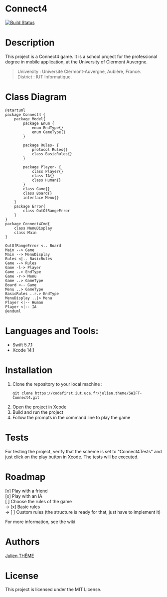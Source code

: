 # Connect4 

[![Build Status](https://codefirst.iut.uca.fr/api/badges/julien.theme/SWIFT-Connect4/status.svg)](https://codefirst.iut.uca.fr/julien.theme/SWIFT-Connect4)

# Description

This project is a Connect4 game. It is a school project for the professional degree in mobile application, at the University of Clermont Auvergne.

>University : Université Clermont-Auvergne, Aubière, France.  
>District : IUT Informatique.

# Class Diagram

```plantuml
@startuml
package Connect4 {
    package Model{
        package Enum {
            enum EndType{}
            enum GameType{}
        }

        package Rules- {
            protocol Rules{}
            class BasicRules{}
        }

        package Player- {
            class Player{}
            class IA{} 
            class Human{}
        }
        class Game{}
        class Board{}
        interface Menu{}
    }
    package Error{
        class OutOfRangeError
    }
}
package Connect4Cmd{
    class MenuDisplay
    class Main
}

OutOfRangeError <.. Board
Main --> Game
Main --> MenuDisplay
Rules <|.. BasicRules
Game --> Rules
Game -l-> Player
Game ..> EndType
Game -r-> Menu
Game ..> GameType
Board <-- Game
Menu ..> GameType
BasicRules ..r.> EndType
MenuDisplay ..|> Menu
Player <|-- Human
Player <|-- IA
@enduml
```
# Languages and Tools:
- Swift 5.7.1
- Xcode 14.1

# Installation
1. Clone the repository to your local machine :  
    ```
    git clone https://codefirst.iut.uca.fr/julien.theme/SWIFT-Connect4.git
    ```
2. Open the project in Xcode    
3. Build and run the project   
4. Follow the prompts in the command line to play the game 

# Tests
For testing the project, verify that the scheme is set to "Connect4Tests" and just click on the play button in Xcode. 
The tests will be executed.

# Roadmap
[x] Play with a friend  
[x] Play with an IA  
[ ] Choose the rules of the game   
    -> [x] Basic rules  
    -> [ ] Custom rules (the structure is ready for that, just have to implement it)

For more information, see the wiki

# Authors
<a href='https://github.com/ZIRTR0X'>Julien THÊME</a>

# License
This project is licensed under the MIT License.

